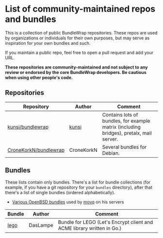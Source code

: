 # List of community-maintained repos and bundles

This is a collection of public BundleWrap repositories. These repos are used by organizations or individuals for their own purposes, but may serve as inspiration for your own bundles and such.

If you maintain a public repo, feel free to open a pull request and add your URL.

**These repositories are community-maintained and not subject to any review or endorsed by the core BundleWrap developers. Be cautious when using other people's code.**

## Repositories

Repository | Author | Comment
-----------|--------|--------
[kunsi/bundlewrap](https://git.franzi.business/kunsi/bundlewrap/) | [kunsi](https://franzi.business/) | Contains lots of bundles, for example matrix (including bridges), pretalx, mail server.
[CroneKorkN/bundlewrap](https://git.sublimity.de/cronekorkn/bundlewrap) | CroneKorkN | Several bundles for Debian.

## Bundles

These lists contain only bundles. There's a list for bundle collections (for example, if you have a git repository for your `bundles` directory), after that there's a list of single bundles (ordered alphabetically).

- [Various OpenBSD bundles](https://uninformativ.de/git/bw-bundles) used by [movq](https://uninformativ.de) on his servers

Bundle | Author | Comment
-------|--------|--------
[lego](https://github.com/DasLampe/bw.bundle.lego) | DasLampe | Bundle for LEGO (Let's Encrypt client and ACME library written in Go.)
